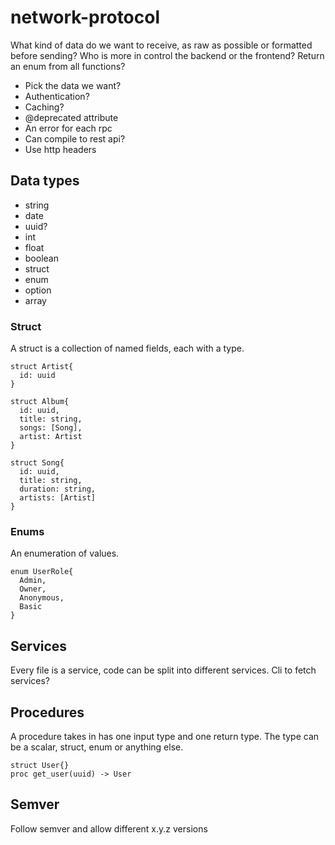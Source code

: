 # network-protocol

What kind of data do we want to receive, as raw as possible or formatted before sending?
Who is more in control the backend or the frontend?
Return an enum from all functions?

- Pick the data we want?
- Authentication?
- Caching?
- @deprecated attribute
- An error for each rpc
- Can compile to rest api?
- Use http headers

## Data types
- string
- date
- uuid?
- int
- float
- boolean
- struct
- enum
- option
- array

### Struct
A struct is a collection of named fields, each with a type.

```
struct Artist{
  id: uuid
}

struct Album{
  id: uuid,
  title: string,
  songs: [Song],
  artist: Artist
}

struct Song{
  id: uuid,
  title: string,
  duration: string,
  artists: [Artist]
}
```

### Enums
An enumeration of values.
```
enum UserRole{
  Admin,
  Owner,
  Anonymous,
  Basic
}
```

## Services
Every file is a service, code can be split into different services. Cli to fetch services?

## Procedures
A procedure takes in has one input type and one return type. The type can be a scalar, struct, enum or anything else.

```
struct User{}
proc get_user(uuid) -> User
```

## Semver
Follow semver and allow different x.y.z versions 
